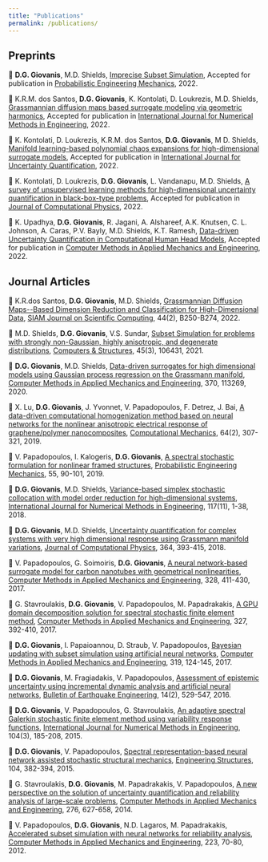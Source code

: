 ```yaml
---
title: "Publications"
permalink: /publications/
---
```


## Preprints

:pushpin: **D.G. Giovanis**, M.D. Shields, [Imprecise Subset Simulation](https://arxiv.org/pdf/2110.11955.pdf), Accepted for publication in <u>Probabilistic Engineering Mechanics</u>, 2022.<br/>

:pushpin: K.R.M. dos Santos, **D.G. Giovanis**, K. Kontolati, D. Loukrezis, M.D. Shields, [Grassmannian diffusion maps based surrogate modeling via geometric harmonics](https://arxiv.org/pdf/2109.13805.pdf), Accepted for publication in <u>International Journal for Numerical Methods in Engineering</u>, 2022.<br/>

:pushpin: K. Kontolati, D. Loukrezis, K.R.M. dos Santos, **D.G. Giovanis**, M D. Shields, [Manifold learning-based polynomial chaos expansions for high-dimensional surrogate models](https://arxiv.org/pdf/2107.09814.pdf), Accepted for publication in <u>International Journal for Uncertainty Quantification</u>, 2022.<br/>

:pushpin: K. Kontolati, D. Loukrezis, **D.G. Giovanis**, L. Vandanapu, M.D. Shields, [A survey of unsupervised learning methods for high-dimensional uncertainty quantification in black-box-type problems](https://arxiv.org/abs/2202.04648), Accepted for publication in <u>Journal of Computational Physics</u>, 2022.<br/>

:pushpin: K. Upadhya,  **D.G. Giovanis**, R. Jagani, A. Alshareef, A.K. Knutsen, C. L. Johnson, A. Caras, P.V. Bayly, M.D. Shields, K.T. Ramesh, [Data-driven Uncertainty Quantification in Computational Human Head Models](https://arxiv.org/pdf/2110.15553.pdf), Accepted for publication in <u>Computer Methods in Applied Mechanics and Engineering</u>, 2022.<br/>

## Journal Articles


:pushpin: K.R.dos Santos, **D.G. Giovanis**, M.D. Shields, [Grassmannian Diffusion Maps--Based Dimension Reduction and Classification for High-Dimensional Data](https://doi.org/10.1137/20M137001X), <u>SIAM Journal on Scientific Computing</u>, 44(2), B250-B274, 2022.<br/>

:pushpin: M.D. Shields, **D.G. Giovanis**, V.S. Sundar, [Subset Simulation for problems with strongly non-Gaussian, highly anisotropic, and degenerate distributions](https://doi.org/10.1016/j.compstruc.2020.106431), <u>Computers & Structures</u>, 45(3), 106431, 2021.<br/>

:pushpin: **D.G. Giovanis**, M.D. Shields, [Data-driven surrogates for high dimensional models using Gaussian process regression on the Grassmann manifold](https://doi.org/10.1016/j.cma.2020.113269), <u>Computer Methods in Applied Mechanics and Engineering</u>, 370, 113269, 2020.<br/>

:pushpin: X. Lu, **D.G. Giovanis**, J. Yvonnet, V. Papadopoulos, F. Detrez, J. Bai, [A data-driven computational homogenization method based on neural networks for the nonlinear anisotropic electrical response of graphene/polymer nanocomposites](https://doi.org/10.1007/s00466-018-1643-0), <u>Computational Mechanics</u>, 64(2), 307-321, 2019.<br/>

:pushpin: V. Papadopoulos, I. Kalogeris, **D.G. Giovanis**, [A spectral stochastic formulation for nonlinear framed structures](https://doi.org/10.1016/j.probengmech.2018.11.002), <u>Probabilistic Engineering Mechanics</u>, 55, 90-101, 2019.<br/>

:pushpin: **D.G. Giovanis**, M.D. Shields, [Variance-based simplex stochastic collocation with model order reduction for high-dimensional systems](https://doi.org/10.1002/nme.5992), <u>International Journal for Numerical Methods in Engineering</u>, 117(11), 1-38, 2018.<br/>

:pushpin: **D.G. Giovanis**, M.D. Shields, [Uncertainty quantification for complex systems with very high dimensional response using Grassmann manifold variations](https://doi.org/10.1016/j.jcp.2018.03.009), <u>Journal of Computational Physics</u>, 364, 393-415, 2018.<br/>

:pushpin: V. Papadopoulos, G. Soimoiris, **D.G. Giovanis**,  [A neural network-based surrogate model for carbon nanotubes with geometrical nonlinearities](https://doi.org/10.1016/j.cma.2017.09.010), <u>Computer Methods in Applied Mechanics and Engineering</u>, 328, 411-430, 2017.<br/>

:pushpin: G. Stavroulakis, **D.G. Giovanis**, V. Papadopoulos, M. Papadrakakis, [A GPU domain decomposition solution for spectral stochastic finite element method](https://doi.org/10.1016/j.cma.2017.08.042), <u>Computer Methods in Applied Mechanics and Engineering</u>, 327, 392-410, 2017.<br/>

:pushpin: **D.G. Giovanis**, I. Papaioannou, D. Straub, V. Papadopoulos, [Bayesian updating with subset simulation using artificial neural networks](https://doi.org/10.1016/j.cma.2017.02.025), <u>Computer Methods in Applied Mechanics and Engineering</u>, 319, 124-145, 2017.<br/>

:pushpin: **D.G. Giovanis**, M. Fragiadakis, V. Papadopoulos, [Assessment of epistemic uncertainty using incremental dynamic analysis and artificial neural networks](https://doi.org/10.1007/s10518-015-9838-7), <u>Bulletin of Earthquake Engineering</u>, 14(2), 529-547, 2016.<br/>

:pushpin: **D.G. Giovanis**, V. Papadopoulos, G. Stavroulakis, [An adaptive spectral Galerkin stochastic finite element method using variability response functions](https://doi.org/10.1002/nme.4926), <u>International Journal for Numerical Methods in Engineering</u>, 104(3), 185-208, 2015.<br/>

:pushpin: **D.G. Giovanis**, V. Papadopoulos, [Spectral representation-based neural network assisted stochastic structural mechanics](https://doi.org/10.1016/j.engstruct.2014.11.044), <u>Engineering Structures</u>, 104, 382-394, 2015.<br/>

:pushpin: G. Stavroulakis, **D.G. Giovanis**, M. Papadrakakis, V. Papadopoulos, [A new perspective on the solution of uncertainty quantification and reliability analysis of large-scale problems](https://doi.org/10.1016/j.cma.2014.03.009), <u>Computer Methods in Applied Mechanics and Engineering</u>, 276, 627-658, 2014.<br/>

:pushpin: V. Papadopoulos, **D.G. Giovanis**, N.D. Lagaros, M. Papadrakakis, [Accelerated subset simulation with neural networks for reliability analysis](https://doi.org/10.1016/j.cma.2012.02.013), <u>Computer Methods in Applied Mechanics and Engineering</u>, 223, 70-80, 2012.<br/>


